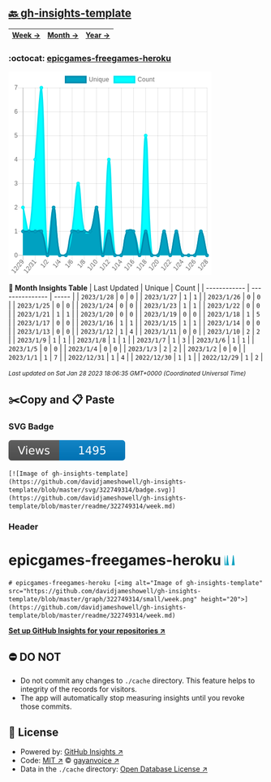 ## [🔙 gh-insights-template](https://github.com/davidjameshowell/gh-insights-template)
| [**Week →**](https://github.com/davidjameshowell/gh-insights-template/blob/master/readme/322749314/week.md) | [**Month →**](https://github.com/davidjameshowell/gh-insights-template/blob/master/readme/322749314/month.md) | [**Year →**](https://github.com/davidjameshowell/gh-insights-template/blob/master/readme/322749314/year.md) |
 | ------------ | --------------- | ----- |

### :octocat: [epicgames-freegames-heroku](https://github.com/davidjameshowell/epicgames-freegames-heroku)
![Image of gh-insights-template](https://github.com/davidjameshowell/gh-insights-template/blob/master/graph/322749314/large/month.png)

**:calendar: Month Insights Table**
| Last Updated | Unique | Count |
 | ------------ | --------------- | ----- |
 | `2023/1/28` |  `0` | `0` |
 | `2023/1/27` |  `1` | `1` |
 | `2023/1/26` |  `0` | `0` |
 | `2023/1/25` |  `0` | `0` |
 | `2023/1/24` |  `0` | `0` |
 | `2023/1/23` |  `1` | `1` |
 | `2023/1/22` |  `0` | `0` |
 | `2023/1/21` |  `1` | `1` |
 | `2023/1/20` |  `0` | `0` |
 | `2023/1/19` |  `0` | `0` |
 | `2023/1/18` |  `1` | `5` |
 | `2023/1/17` |  `0` | `0` |
 | `2023/1/16` |  `1` | `1` |
 | `2023/1/15` |  `1` | `1` |
 | `2023/1/14` |  `0` | `0` |
 | `2023/1/13` |  `0` | `0` |
 | `2023/1/12` |  `1` | `4` |
 | `2023/1/11` |  `0` | `0` |
 | `2023/1/10` |  `2` | `2` |
 | `2023/1/9` |  `1` | `1` |
 | `2023/1/8` |  `1` | `1` |
 | `2023/1/7` |  `1` | `3` |
 | `2023/1/6` |  `1` | `1` |
 | `2023/1/5` |  `0` | `0` |
 | `2023/1/4` |  `0` | `0` |
 | `2023/1/3` |  `2` | `2` |
 | `2023/1/2` |  `0` | `0` |
 | `2023/1/1` |  `1` | `7` |
 | `2022/12/31` |  `1` | `4` |
 | `2022/12/30` |  `1` | `1` |
 | `2022/12/29` |  `1` | `2` |

<small><i>Last updated on Sat Jan 28 2023 18:06:35 GMT+0000 (Coordinated Universal Time)</i></small>

## ✂️Copy and 📋 Paste
### SVG Badge
[![Image of gh-insights-template](https://github.com/davidjameshowell/gh-insights-template/blob/master/svg/322749314/badge.svg)](https://github.com/davidjameshowell/gh-insights-template/blob/master/readme/322749314/week.md)
```readme
[![Image of gh-insights-template](https://github.com/davidjameshowell/gh-insights-template/blob/master/svg/322749314/badge.svg)](https://github.com/davidjameshowell/gh-insights-template/blob/master/readme/322749314/week.md)
```
### Header
# epicgames-freegames-heroku [<img alt="Image of gh-insights-template" src="https://github.com/davidjameshowell/gh-insights-template/blob/master/graph/322749314/small/week.png" height="20">](https://github.com/davidjameshowell/gh-insights-template/blob/master/readme/322749314/week.md)
```readme
# epicgames-freegames-heroku [<img alt="Image of gh-insights-template" src="https://github.com/davidjameshowell/gh-insights-template/blob/master/graph/322749314/small/week.png" height="20">](https://github.com/davidjameshowell/gh-insights-template/blob/master/readme/322749314/week.md)
```
[**Set up GitHub Insights for your repositories ↗️**](https://github.com/gayanvoice/github-insights)
## ⛔ DO NOT
- Do not commit any changes to `./cache` directory. This feature helps to integrity of the records for visitors.
- The app will automatically stop measuring insights until you revoke those commits.
## 📄 License
- Powered by: [GitHub Insights ↗️](https://github.com/gayanvoice/github-insights)
- Code: [MIT ↗️](./LICENSE) © [gayanvoice ↗️](https://github.com/gayanvoice)
- Data in the `./cache` directory: [Open Database License ↗️](https://opendatacommons.org/licenses/odbl/1-0/)